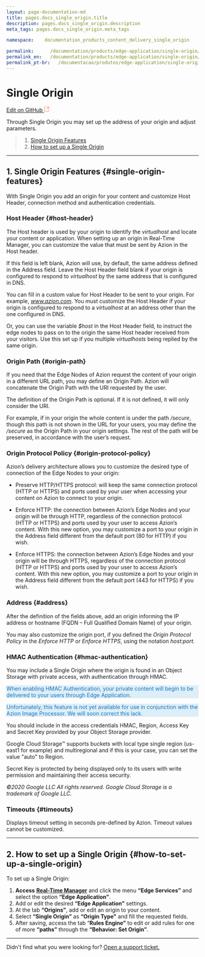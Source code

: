 ```yaml
---
layout: page-documentation-md
title: pages.docs_single_origin.title
description: pages.docs_single_origin.description
meta_tags: pages.docs_single_origin.meta_tags

namespace:    documentation_products_content_delivery_single_origin

permalink:      /documentation/products/edge-application/single-origin/
permalink_en:   /documentation/products/edge-application/single-origin/
permalink_pt-br:   /documentacao/produtos/edge-application/single-origin/
---
```

# Single **Origin**

[Edit on GitHub <svg width="14" height="14" xmlns="http://www.w3.org/2000/svg"><g fill="none" stroke="#F3652B"><path d="M4.81.71H.672v11.43H12.1V8.001" stroke-width=".8"/><path d="M6.87.786h5.155V5.94M6.31 6.5L12.026.786"/></g></svg>](https://github.com/aziontech/docs_en/edit/master/edge-application/single-origin/2021-01-14-index.md)

Through Single Origin you may set up the address of your origin and adjust parameters.

> 1. [Single Origin Features](#single-origin-features)
> 2. [How to set up a Single Origin](#how-to-set-up-a-single-origin)

---

## 1. Single Origin Features {#single-origin-features}

With Single Origin you add an origin for your content and customize Host Header, connection method and authentication credentials.

### Host Header {#host-header}

The Host header is used by your origin to identify the *virtualhost* and locate your content or application. When setting up an origin in Real-Time Manager, you can customize the value that must be sent by Azion in the Host header.

If this field is left blank, Azion will use, by default, the same address defined in the Address field. Leave the Host Header field blank if your origin is configured to respond to *virtualhost* by the same address that is configured in DNS.

You can fill in a custom value for Host Header to be sent to your origin. For example, *www.azion.com*. You must customize the Host Header if your origin is configured to respond to a *virtualhost* at an address other than the one configured in DNS.

Or, you can use the variable *$host* in the Host Header field, to instruct the edge nodes to pass on to the origin the same Host header received from your visitors. Use this set up if you multiple *virtualhosts* being replied by the same origin.

### Origin Path  {#origin-path}

If you need that the Edge Nodes of Azion request the content of your origin in a different URL path, you may define an Origin Path. Azion will concatenate the Origin Path with the URI requested by the user.

The definition of the Origin Path is optional. If it is not defined, it will only consider the URI.

For example, if in your origin the whole content is under the path */secure*, though this path is not shown in the URL for your users, you may define the */secure* as the Origin Path in your origin settings. The rest of the path will be preserved, in accordance with the user’s request.

### Origin Protocol Policy {#origin-protocol-policy}

Azion’s delivery architecture allows you to customize the desired type of connection of the Edge Nodes to your origin:

* Preserve HTTP/HTTPS protocol: will keep the same connection protocol (HTTP or HTTPS) and ports used by your user when accessing your content on Azion to connect to your origin.

* Enforce HTTP: the connection between Azion’s Edge Nodes and your origin will be through HTTP, regardless of the connection protocol (HTTP or HTTPS) and ports used by your user to access Azion’s content. With this new option, you may customize a port to your origin in the Address field different from the default port (80 for HTTP) if you wish.

* Enforce HTTPS: the connection between Azion’s Edge Nodes and your origin will be through HTTPS, regardless of the connection protocol (HTTP or HTTPS) and ports used by your user to access Azion’s content. With this new option, you may customize a port to your origin in the Address field different from the default port (443 for HTTPS) if you wish.

  

### Address {#address}

After the definition of the fields above, add an origin informing the IP address or hostname (FQDN – Full Qualified Domain Name) of your origin.

You may also customize the origin port, if you defined the *Origin Protocol Policy* in the *Enforce HTTP* or *Enforce HTTPS*, using the notation *host:port.*

### HMAC Authentication {#hmac-authentication}

You may include a Single Origin where the origin is found in an Object Storage with private access, with authentication through HMAC.

<p style="background-color:#ddeef8; color:#1574ba"> When enabling HMAC Authentication, your private content will begin to be delivered to your users through Edge Application.</p>

<p style="background-color:#ddeef8; color:#1574ba"> Unfortunately, this feature is not yet available for use in conjunction with the Azion Image Processor. We will soon correct this lack.</p>

You should include in the access credentials HMAC, Region, Access Key and Secret Key provided by your Object Storage provider. 

Google Cloud Storage™ supports buckets with local type single region (us-east1 for example) and multiregional and if this is your case, you can set the value "auto" to Region. 

Secret Key is protected by being displayed only to its users with write permission and maintaining their access security.

_©2020 Google LLC All rights reserved. Google Cloud Storage is a trademark of Google LLC._



### Timeouts {#timeouts}

Displays timeout setting in seconds pre-defined by Azion. Timeout values cannot be customized.

---

## 2. How to set up a Single Origin {#how-to-set-up-a-single-origin}

To set up a Single Origin:

1.  **Access** [**Real-Time Manager**](https://manager.azion.com/) and click the menu **“Edge Services”** and select the option **“Edge Application”**.
2.  Add or edit the desired **“Edge Application”** settings.
3.  At the tab **“Origins”**, add or edit an origin to your content.
4.  Select **“Single Origin”** as **“Origin Type"** and fill the requested fields.
5.  After saving, access the tab “**Rules Engine”** to edit or add rules for one of more **“paths”** through the **“Behavior: Set Origin”**.

---

Didn't find what you were looking for? [Open a support ticket.](https://tickets.azion.com/)
